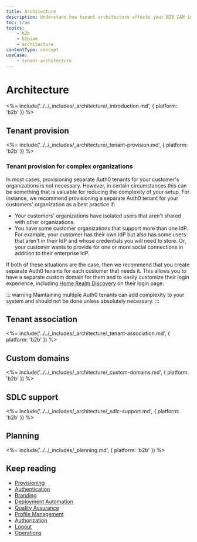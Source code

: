 ```yaml
---
title: Architecture
description: Understand how tenant architecture affects your B2B IAM implementation.
toc: true
topics:
    - b2b
    - b2biam
    - architecture
contentType: concept
useCase:
    - tenant-architecture
---
```

# Architecture

<%= include('../../_includes/_architecture/_introduction.md', { platform: 'b2b' }) %>

## Tenant provision

<%= include('../../_includes/_architecture/_tenant-provision.md', { platform: 'b2b' }) %>

### Tenant provision for complex organizations

In most cases, provisioning separate Auth0 tenants for your customer's organizations is not necessary. However, in certain circumstances this can be something that is valuable for reducing the complexity of your setup. For instance, we recommend provisioning a separate Auth0 tenant for your customers' organization as a best practice if:

* Your customers' organizations have isolated users that aren't shared with other organizations.
* You have some customer organizations that support more than one IdP. For example, your customer has their own IdP but also has some users that aren't in their IdP and whose credentials you will need to store. Or, your customer wants to provide for one or more social connections in addition to their enterprise IdP. 

If both of these situations are the case, then we recommend that you create separate Auth0 tenants for each customer that needs it. This allows you to have a separate custom domain for them and to easily customize their login experience, including [Home Realm Discovery](/architecture-scenarios/b2b/b2b-authentication#home-real-discovery) on their login page. 

::: warning
Maintaining multiple Auth0 tenants can add complexity to your system and should not be done unless absolutely necessary. 
:::

## Tenant association

<%= include('../../_includes/_architecture/_tenant-association.md', { platform: 'b2b' }) %>

## Custom domains

<%= include('../../_includes/_architecture/_custom-domains.md', { platform: 'b2b' }) %>

## SDLC support

<%= include('../../_includes/_architecture/_sdlc-support.md', { platform: 'b2b' }) %>

## Planning

<%= include('../../_includes/_planning.md', { platform: 'b2b' }) %>


## Keep reading

* [Provisioning](/architecture-scenarios/implementation/b2b/b2b-provisioning)
* [Authentication](/architecture-scenarios/implementation/b2b/b2b-authentication)
* [Branding](/architecture-scenarios/implementation/b2b/b2b-branding)
* [Deployment Automation](/architecture-scenarios/implementation/b2b/b2b-deployment)
* [Quality Assurance](/architecture-scenarios/implementation/b2b/b2b-qa)
* [Profile Management](/architecture-scenarios/implementation/b2b/b2b-profile-mgmt)
* [Authorization](/architecture-scenarios/implementation/b2b/b2b-authorization)
* [Logout](/architecture-scenarios/implementation/b2b/b2b-logout)
* [Operations](/architecture-scenarios/implementation/b2b/b2b-operations)

